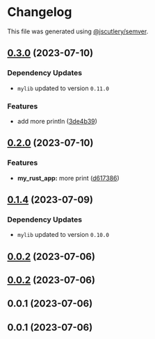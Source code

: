 # Changelog

This file was generated using [@jscutlery/semver](https://github.com/jscutlery/semver).

## [0.3.0](https://github.com/XIIKJIIX/nxrust/compare/my_rust_app-0.2.0...my_rust_app-0.3.0) (2023-07-10)

### Dependency Updates

* `mylib` updated to version `0.11.0`

### Features

* add more println ([3de4b39](https://github.com/XIIKJIIX/nxrust/commit/3de4b399f83f7ac96f36e073547d2f2b9c27a539))

## [0.2.0](https://github.com/XIIKJIIX/nxrust/compare/my_rust_app-0.1.4...my_rust_app-0.2.0) (2023-07-10)


### Features

* **my_rust_app:** more print ([d617386](https://github.com/XIIKJIIX/nxrust/commit/d617386fcb598b8ddb5e06f20ddd26b191659a73))

## [0.1.4](https://github.com/XIIKJIIX/nxrust/compare/my_rust_app-0.1.3...my_rust_app-0.1.4) (2023-07-09)

### Dependency Updates

* `mylib` updated to version `0.10.0`
## [0.0.2](https://github.com/XIIKJIIX/nxrust/compare/my_rust_app-0.0.1...my_rust_app-0.0.2) (2023-07-06)

## [0.0.2](https://github.com/XIIKJIIX/nxrust/compare/my_rust_app-0.0.1...my_rust_app-0.0.2) (2023-07-06)

## 0.0.1 (2023-07-06)

## 0.0.1 (2023-07-06)
